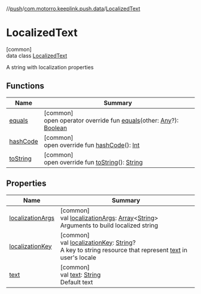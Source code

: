 //[push](../../../index.md)/[com.motorro.keeplink.push.data](../index.md)/[LocalizedText](index.md)

# LocalizedText

[common]\
data class [LocalizedText](index.md)

A string with localization properties

## Functions

| Name | Summary |
|---|---|
| [equals](equals.md) | [common]<br>open operator override fun [equals](equals.md)(other: [Any](https://kotlinlang.org/api/latest/jvm/stdlib/kotlin/-any/index.html)?): [Boolean](https://kotlinlang.org/api/latest/jvm/stdlib/kotlin/-boolean/index.html) |
| [hashCode](hash-code.md) | [common]<br>open override fun [hashCode](hash-code.md)(): [Int](https://kotlinlang.org/api/latest/jvm/stdlib/kotlin/-int/index.html) |
| [toString](to-string.md) | [common]<br>open override fun [toString](to-string.md)(): [String](https://kotlinlang.org/api/latest/jvm/stdlib/kotlin/-string/index.html) |

## Properties

| Name | Summary |
|---|---|
| [localizationArgs](localization-args.md) | [common]<br>val [localizationArgs](localization-args.md): [Array](https://kotlinlang.org/api/latest/jvm/stdlib/kotlin/-array/index.html)&lt;[String](https://kotlinlang.org/api/latest/jvm/stdlib/kotlin/-string/index.html)&gt;<br>Arguments to build localized string |
| [localizationKey](localization-key.md) | [common]<br>val [localizationKey](localization-key.md): [String](https://kotlinlang.org/api/latest/jvm/stdlib/kotlin/-string/index.html)?<br>A key to string resource that represent [text](../text.md) in user's locale |
| [text](text.md) | [common]<br>val [text](text.md): [String](https://kotlinlang.org/api/latest/jvm/stdlib/kotlin/-string/index.html)<br>Default text |
